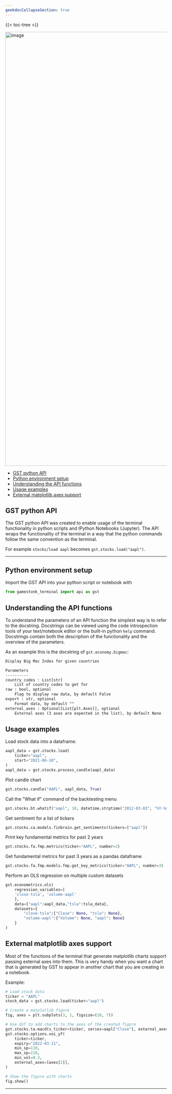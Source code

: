 ```yaml
---
geekdocCollapseSection: true
---
```


{{< toc-tree >}}

<img width="1356" alt="image" src="https://user-images.githubusercontent.com/11668535/157916097-f9c5af6f-b97f-476d-943e-49eea4283bed.png">


- [GST python API](#gst-python-api)
- [Python environment setup](#python-environment-setup)
- [Understanding the API functions](#understanding-the-api-functions)
- [Usage examples](#usage-examples)
- [External matplotlib axes support](#external-matplotlib-axes-support)

## GST python API

The GST python API was created to enable usage of the terminal functionality in python
scripts and IPython Notebooks (Jupyter).
The API wraps the functionality of the terminal in a way that the python commands follow
the same convention as the terminal.

For example `stocks/load aapl` becomes `gst.stocks.load("aapl")`.

---

## Python environment setup

Import the GST API into your python script or notebook with

```python
from gamestonk_terminal import api as gst
```

## Understanding the API functions

To understand the parameters of an API function the simplest way is to refer to the
docstring. Docstrings can be viewed using the code introspection tools of your
text/notebook editor or the built-in python `help` command. Docstrings contain both the
description of the functionality and the overview of the parameters.

As an example this is the docstring of `gst.economy.bigmac`:

```txt
Display Big Mac Index for given countries

Parameters
----------
country_codes : List[str]
    List of country codes to get for
raw : bool, optional
    Flag to display raw data, by default False
export : str, optional
    Format data, by default ""
external_axes : Optional[List[plt.Axes]], optional
    External axes (3 axes are expected in the list), by default None
```

## Usage examples

Load stock data into a dataframe:

```python
aapl_data = gst.stocks.load(
    ticker="aapl",
    start="2021-06-10",
)
aapl_data = gst.stocks.process_candle(aapl_data)
```

Plot candle chart

```python
gst.stocks.candle("AAPL", aapl_data, True)
```

Call the "What if" command of the backtesting menu

```python
gst.stocks.bt.whatif("aapl", 10, datetime.strptime("2012-03-03", "%Y-%m-%d"))
```

Get sentiment for a list of tickers

```python
gst.stocks.ca.models.finbrain.get_sentiments(tickers=["aapl"])
```

Print key fundamental metrics for past 2 years

```python
gst.stocks.fa.fmp.metrics(ticker="AAPL", number=2)
```

Get fundamental metrics for past 3 years as a pandas dataframe

```python
gst.stocks.fa.fmp.models.fmp.get_key_metrics(ticker="AAPL", number=3)
```

Perform an OLS regression on multiple custom datasets

```python
gst.econometrics.ols(
    regression_variables=[
    'close-tsla', 'volume-aapl'
    ],
    data={"aapl":aapl_data,"tsla":tsla_data},
    datasets={
        "close-tsla":{"Close": None, "tsla": None},
        "volume-aapl":{"Volume": None, "aapl": None}
    }
)
```

## External matplotlib axes support

Most of the functions of the terminal that generate matplotlib charts support passing
external axes into them. This is very handy when you want a chart that is generated by
GST to appear in another chart that you are creating in a notebook.

Example:

```python
# Load stock data
ticker = "AAPL"
stock_data = gst.stocks.load(ticker="aapl")

# Create a matplotlib figure
fig, axes = plt.subplots(3, 1, figsize=(10, 7))

# Use GST to add charts to the axes of the created figure
gst.stocks.ta.macd(s_ticker=ticker, series=aapl["Close"], external_axes=axes[0:2])
gst.stocks.options.voi_yf(
    ticker=ticker,
    expiry="2022-03-11",
    min_sp=110,
    max_sp=210,
    min_vol=0.3,
    external_axes=[axes[2]],
)

# Show the figure with charts
fig.show()
```

---
